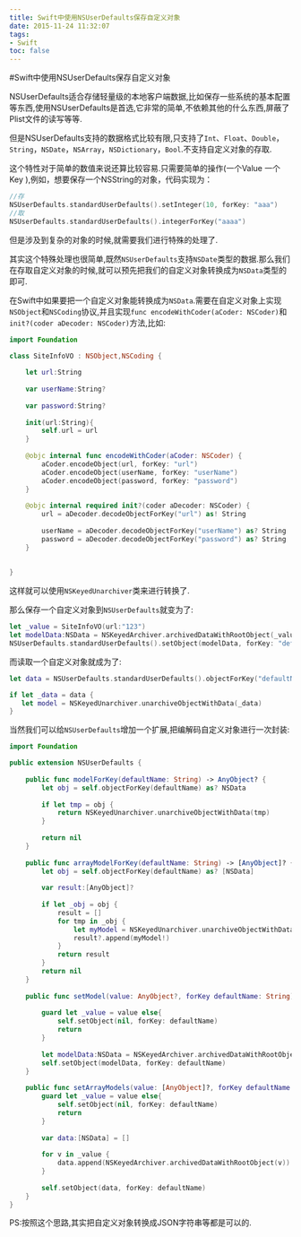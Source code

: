 ```yaml
---
title: Swift中使用NSUserDefaults保存自定义对象
date: 2015-11-24 11:32:07
tags:
- Swift
toc: false
---
```


#Swift中使用NSUserDefaults保存自定义对象

NSUserDefaults适合存储轻量级的本地客户端数据,比如保存一些系统的基本配置等东西,使用NSUserDefaults是首选,它非常的简单,不依赖其他的什么东西,屏蔽了Plist文件的读写等等.

但是NSUserDefaults支持的数据格式比较有限,只支持了`Int`、`Float`、`Double`，`String`，`NSDate`，`NSArray`，`NSDictionary`，`Bool`.不支持自定义对象的存取.

这个特性对于简单的数值来说还算比较容易.只需要简单的操作(一个Value 一个Key ),例如，想要保存一个NSString的对象，代码实现为：

```swift
//存
NSUserDefaults.standardUserDefaults().setInteger(10, forKey: "aaa")
//取
NSUserDefaults.standardUserDefaults().integerForKey("aaaa")
```

<!--more-->
但是涉及到复杂的对象的时候,就需要我们进行特殊的处理了.

其实这个特殊处理也很简单,既然`NSUserDefaults`支持`NSDate`类型的数据.那么我们在存取自定义对象的时候,就可以预先把我们的自定义对象转换成为`NSData`类型的即可.

在Swift中如果要把一个自定义对象能转换成为`NSData`.需要在自定义对象上实现`NSObject`和`NSCoding`协议,并且实现`func encodeWithCoder(aCoder: NSCoder)`和`init?(coder aDecoder: NSCoder)`方法,比如:

```swift
import Foundation

class SiteInfoVO : NSObject,NSCoding {
    
    let url:String
    
    var userName:String?
    
    var password:String?
    
    init(url:String){
        self.url = url
    }
    
    @objc internal func encodeWithCoder(aCoder: NSCoder) {
        aCoder.encodeObject(url, forKey: "url")
        aCoder.encodeObject(userName, forKey: "userName")
        aCoder.encodeObject(password, forKey: "password")
    }
    
    @objc internal required init?(coder aDecoder: NSCoder) {
        url = aDecoder.decodeObjectForKey("url") as! String
        
        userName = aDecoder.decodeObjectForKey("userName") as? String
        password = aDecoder.decodeObjectForKey("password") as? String
    }
    
    
}
```

这样就可以使用`NSKeyedUnarchiver`类来进行转换了.

那么保存一个自定义对象到`NSUserDefaults`就变为了:

```swift
let _value = SiteInfoVO(url:"123")
let modelData:NSData = NSKeyedArchiver.archivedDataWithRootObject(_value)
NSUserDefaults.standardUserDefaults().setObject(modelData, forKey: "defaultName")
```

而读取一个自定义对象就成为了:

```swift
let data = NSUserDefaults.standardUserDefaults().objectForKey("defaultName") as? NSData

if let _data = data {
   let model = NSKeyedUnarchiver.unarchiveObjectWithData(_data)
}
```

当然我们可以给`NSUserDefaults`增加一个扩展,把编解码自定义对象进行一次封装:


```swift
import Foundation

public extension NSUserDefaults {
    
    public func modelForKey(defaultName: String) -> AnyObject? {
        let obj = self.objectForKey(defaultName) as? NSData
        
        if let tmp = obj {
            return NSKeyedUnarchiver.unarchiveObjectWithData(tmp)
        }
        
        return nil
    }
    
    public func arrayModelForKey(defaultName: String) -> [AnyObject]? {
        let obj = self.objectForKey(defaultName) as? [NSData]
        
        var result:[AnyObject]?
        
        if let _obj = obj {
            result = []
            for tmp in _obj {
                let myModel = NSKeyedUnarchiver.unarchiveObjectWithData(tmp)
                result?.append(myModel!)
            }
            return result
        }
        return nil
    }
    
    public func setModel(value: AnyObject?, forKey defaultName: String){
        
        guard let _value = value else{
            self.setObject(nil, forKey: defaultName)
            return
        }
        
        let modelData:NSData = NSKeyedArchiver.archivedDataWithRootObject(_value)
        self.setObject(modelData, forKey: defaultName)
    }
    
    public func setArrayModels(value: [AnyObject]?, forKey defaultName: String) {
        guard let _value = value else{
            self.setObject(nil, forKey: defaultName)
            return
        }
        
        var data:[NSData] = []
        
        for v in _value {
            data.append(NSKeyedArchiver.archivedDataWithRootObject(v))
        }
        
        self.setObject(data, forKey: defaultName)
    }
}
```

PS:按照这个思路,其实把自定义对象转换成JSON字符串等都是可以的.